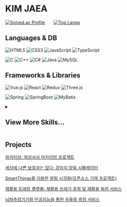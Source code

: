# KIM JAEA
[![Solved.ac Profile](http://mazassumnida.wtf/api/v2/generate_badge?boj=rkddnjs58)](https://solved.ac/rkddnjs58/) &nbsp; &nbsp; &nbsp;
[![Top Langs](https://github-readme-stats.vercel.app/api/top-langs/?username=KimJaea&layout=compact)](https://github.com/KimJaea/github-readme-stats)
<!--![KimJaea's GitHub stats](https://github-readme-stats.vercel.app/api?username=KimJaea&show_icons=true&theme=ambient_gradient)-->

## Languages & DB
![HTML5](https://img.shields.io/badge/HTML5-E34F26.svg?&style=for-the-badge&logo=HTML5&logoColor=white)
![CSS3](https://img.shields.io/badge/CSS3-1572B6.svg?&style=for-the-badge&logo=CSS3&logoColor=white)
![JavaScript](https://img.shields.io/badge/JavaScript-F7DF1E.svg?&style=for-the-badge&logo=JavaScript&logoColor=white)
![TypeScript](https://img.shields.io/badge/TypeScript-3178C6.svg?&style=for-the-badge&logo=TypeScript&logoColor=white)

![C](https://img.shields.io/badge/C-A8B9CC.svg?&style=for-the-badge&logo=C&logoColor=white)
![C++](https://img.shields.io/badge/C++-00599C.svg?&style=for-the-badge&logo=C%2B%2B&logoColor=white)
![C#](https://img.shields.io/badge/C%23-512BD4.svg?&style=for-the-badge&logo=csharp&logoColor=white)
![Java](https://img.shields.io/badge/Java-007396.svg?&style=for-the-badge&logo=OpenJDK&logoColor=white)
![MySQL](https://img.shields.io/badge/MySQL-4479A1.svg?&style=for-the-badge&logo=MySQL&logoColor=white)
<!--![Python](https://img.shields.io/badge/Python-3776AB.svg?&style=for-the-badge&logo=Python&logoColor=white)-->

## Frameworks & Libraries
![Vue.js](https://img.shields.io/badge/vue.js-4FC08D.svg?&style=for-the-badge&logo=Vue.js&logoColor=white)
![React](https://img.shields.io/badge/React-61DAFB.svg?&style=for-the-badge&logo=React&logoColor=black)
![Redux](https://img.shields.io/badge/Redux-764ABC.svg?&style=for-the-badge&logo=Redux&logoColor=white)
![Three.js](https://img.shields.io/badge/Three.js-000000.svg?&style=for-the-badge&logo=threedotjs&logoColor=white)

![Spring](https://img.shields.io/badge/spring-6DB33F.svg?&style=for-the-badge&logo=Spring&logoColor=white)
![SpringBoot](https://img.shields.io/badge/spring%20boot-6DB33F.svg?&style=for-the-badge&logo=SpringBoot&logoColor=white)
![MyBatis](https://img.shields.io/badge/mybatis-000000.svg?&style=for-the-badge&logo=MyBatis&logoColor=white)

<details>
  <summary><h2>View More Skills...</h2></summary>
  
## Tools
![Visual Studio Code](https://img.shields.io/badge/Visual%20Studio%20Code-007ACC.svg?style=for-the-badge&logo=visual-studio-Code&logoColor=white)
![Visual Studio](https://img.shields.io/badge/Visual%20Studio-5C2D91.svg?style=for-the-badge&logo=visual-studio&logoColor=white)
![Android Studio](https://img.shields.io/badge/Android%20Studio-3DDC84.svg?style=for-the-badge&logo=Android-studio&logoColor=white)
![Eclipse IDE](https://img.shields.io/badge/Eclipse%20IDE-525C86.svg?style=for-the-badge&logo=Eclipse-IDE&logoColor=white)
![Unity](https://img.shields.io/badge/Unity-FFFFFF.svg?style=for-the-badge&logo=Unity&logoColor=black)
<!--![Xcode](https://img.shields.io/badge/Xcode-147EFB.svg?style=for-the-badge&logo=Xcode&logoColor=white)-->
<!--![IntelliJ](https://img.shields.io/badge/intellij-000000.svg?style=for-the-badge&logo=intellijidea&logoColor=white)-->

## Team
![Git](https://img.shields.io/badge/Git-F05032.svg?style=for-the-badge&logo=Git&logoColor=white)
![GitHub](https://img.shields.io/badge/GitHub-181717.svg?style=for-the-badge&logo=GitHub&logoColor=white)
![GitLab](https://img.shields.io/badge/GitLab-FC6D26.svg?style=for-the-badge&logo=GitLab&logoColor=white)
![Jira](https://img.shields.io/badge/Jira-0052CC.svg?style=for-the-badge&logo=Jira&logoColor=white)
![Slack](https://img.shields.io/badge/Slack-4A154B.svg?style=for-the-badge&logo=Slack&logoColor=white)
![Mattermost](https://img.shields.io/badge/Mattermost-0058CC.svg?style=for-the-badge&logo=Mattermost&logoColor=white)


## Graphic
![Figma](https://img.shields.io/badge/Figma-F24E1E.svg?style=for-the-badge&logo=Figma&logoColor=white)
![Adobe XD](https://img.shields.io/badge/Adobe%20XD-FF61F6.svg?style=for-the-badge&logo=Adobe-XD&logoColor=white)
![3ds Max](https://img.shields.io/badge/3ds%20Max-09a1a1.svg?style=for-the-badge&logo=3ds-Max&logoColor=white)

</details>


## Projects
[와카이브: 여성서사 아카이빙 프로젝트](https://github.com/warchivee)

[세상에 나쁜 보호자는 있다: 강아지 양육 시뮬레이터](https://github.com/KimJaea/SENABO)

[SmartThings를 이용한 알림 시각화(오픈소스 기여 프로젝트)](https://github.com/GOOD-I-DEER)

[재활용 트래킹 플랫폼: 재활용 쓰레기 추적 및 재활용 독려 서비스](https://github.com/KimJaea/AceProject)

[뇌파측정기기와 인공지능을 통한 우울증 측정 서비스](https://github.com/KimJaea/JaeJu-Three.js)
